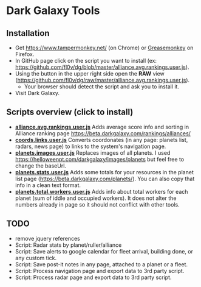 # Dark Galaxy Tools

## Installation
- Get https://www.tampermonkey.net/ (on Chrome) or [Greasemonkey](https://addons.mozilla.org/en-US/firefox/addon/greasemonkey/) on Firefox.
- In GitHub page click on the script you want to install (ex: https://github.com/fl0v/dg/blob/master/alliance.avg.rankings.user.js).
- Using the button in the upper right side open the **RAW** view (https://github.com/fl0v/dg/raw/master/alliance.avg.rankings.user.js).
  - Your browser should detect the script and ask you to install it.
- Visit Dark Galaxy.  

## Scripts overview (click to install)
- **[alliance.avg.rankings.user.js](https://github.com/fl0v/dg/raw/master/alliance.avg.rankings.user.js)** Adds average score info and sorting in Alliance ranking page https://beta.darkgalaxy.com/rankings/alliances/
- **[coords.links.user.js](https://github.com/fl0v/dg/raw/master/coords.links.user.js)** Converts coordonates (in any page: planets list, radars, news page) to links to the system's navigation page.
- **[planets.images.user.js](https://github.com/fl0v/dg/raw/master/planets.images.user.js)** Replaces images of all planets. I used https://helloweenpt.com/darkgalaxy/images/planets but feel free to change the baseUrl.
- **[planets.stats.user.js](https://github.com/fl0v/dg/raw/master/planets.stats.user.js)** Adds some totals for your resources in the planet list page (https://beta.darkgalaxy.com/planets/). You can also copy that info in a clean text format.
- **[planets.total.workers.user.js](https://github.com/fl0v/dg/raw/master/planets.total.workers.user.js)** Adds info about total workers for each planet (sum of iddle and occupied workers). It does not alter the numbers already in page so it should not conflict with other tools.


## TODO
- remove jquery references
- Script: Radar stats by planet/ruller/alliance
- Script: Save alerts to google calendar for fleet arrival, building done, or any custom tick.
- Script: Save post-it notes in any page, attached to a planet or a fleet.
- Script: Process navigation page and export data to 3rd party script.
- Script: Process radar page and export data to 3rd party script.
